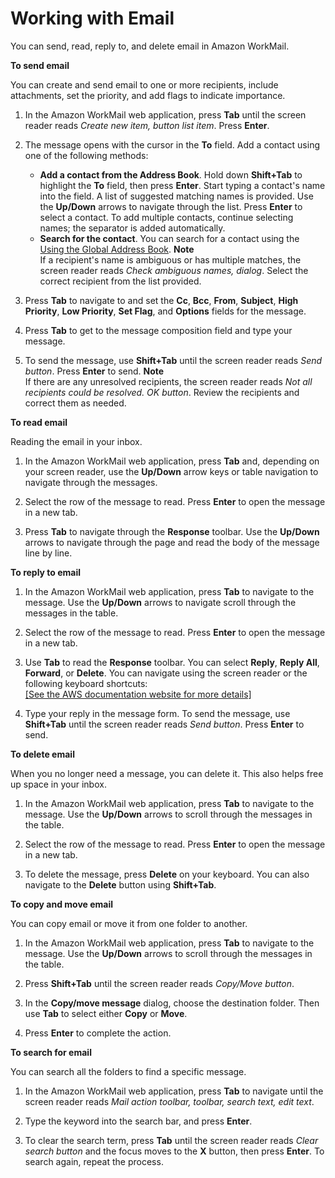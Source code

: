 # Working with Email<a name="working-with-email"></a>

You can send, read, reply to, and delete email in Amazon WorkMail\.

**To send email**

You can create and send email to one or more recipients, include attachments, set the priority, and add flags to indicate importance\.

1. In the Amazon WorkMail web application, press **Tab** until the screen reader reads *Create new item, button list item*\. Press **Enter**\.

1. The message opens with the cursor in the **To** field\. Add a contact using one of the following methods:
   + **Add a contact from the Address Book**\. Hold down **Shift\+Tab** to highlight the **To** field, then press **Enter**\. Start typing a contact's name into the field\. A list of suggested matching names is provided\. Use the **Up/Down** arrows to navigate through the list\. Press **Enter** to select a contact\. To add multiple contacts, continue selecting names; the separator is added automatically\.
   + **Search for the contact**\. You can search for a contact using the [Using the Global Address Book](using-global-address-book.md)\.
**Note**  
If a recipient's name is ambiguous or has multiple matches, the screen reader reads *Check ambiguous names, dialog*\. Select the correct recipient from the list provided\. 

1. Press **Tab** to navigate to and set the **Cc**, **Bcc**, **From**, **Subject**, **High Priority**, **Low Priority**, **Set Flag**, and **Options** fields for the message\.

1. Press **Tab** to get to the message composition field and type your message\.

1. To send the message, use **Shift\+Tab** until the screen reader reads *Send button*\. Press **Enter** to send\.
**Note**  
If there are any unresolved recipients, the screen reader reads *Not all recipients could be resolved\. OK button*\. Review the recipients and correct them as needed\.

**To read email**

Reading the email in your inbox\.

1. In the Amazon WorkMail web application, press **Tab** and, depending on your screen reader, use the **Up/Down** arrow keys or table navigation to navigate through the messages\.

1. Select the row of the message to read\. Press **Enter** to open the message in a new tab\.

1. Press **Tab** to navigate through the **Response** toolbar\. Use the **Up/Down** arrows to navigate through the page and read the body of the message line by line\.

**To reply to email**

1. In the Amazon WorkMail web application, press **Tab** to navigate to the message\. Use the **Up/Down** arrows to navigate scroll through the messages in the table\.

1. Select the row of the message to read\. Press **Enter** to open the message in a new tab\.

1. Use **Tab** to read the **Response** toolbar\. You can select **Reply**, **Reply All**, **Forward**, or **Delete**\. You can navigate using the screen reader or the following keyboard shortcuts:     
[\[See the AWS documentation website for more details\]](http://docs.aws.amazon.com/workmail/latest/userguide/working-with-email.html)

1. Type your reply in the message form\. To send the message, use **Shift\+Tab** until the screen reader reads *Send button*\. Press **Enter** to send\.

**To delete email**

When you no longer need a message, you can delete it\. This also helps free up space in your inbox\.

1. In the Amazon WorkMail web application, press **Tab** to navigate to the message\. Use the **Up/Down** arrows to scroll through the messages in the table\.

1. Select the row of the message to read\. Press **Enter** to open the message in a new tab\.

1. To delete the message, press **Delete** on your keyboard\. You can also navigate to the **Delete** button using **Shift\+Tab**\.

**To copy and move email**

You can copy email or move it from one folder to another\.

1. In the Amazon WorkMail web application, press **Tab** to navigate to the message\. Use the **Up/Down** arrows to scroll through the messages in the table\.

1. Press **Shift\+Tab** until the screen reader reads *Copy/Move button*\.

1. In the **Copy/move message** dialog, choose the destination folder\. Then use **Tab** to select either **Copy** or **Move**\.

1. Press **Enter** to complete the action\.

**To search for email**

You can search all the folders to find a specific message\.

1. In the Amazon WorkMail web application, press **Tab** to navigate until the screen reader reads *Mail action toolbar, toolbar, search text, edit text*\.

1. Type the keyword into the search bar, and press **Enter**\.

1. To clear the search term, press **Tab** until the screen reader reads *Clear search button* and the focus moves to the **X** button, then press **Enter**\. To search again, repeat the process\.